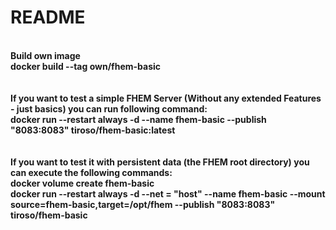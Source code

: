 # README<br>
<br>
<b>Build own image<b><br>
docker build --tag own/fhem-basic<br>
<br>
<br>
If you want to test a simple FHEM Server (Without any extended Features - just basics) you can run following command:<br>
docker run --restart always -d --name fhem-basic --publish "8083:8083" tiroso/fhem-basic:latest<br>
<br>
<br>
If you want to test it with persistent data (the FHEM root directory) you can execute the following commands:<br>
docker volume create fhem-basic<br>
docker run --restart always -d --net = "host" --name fhem-basic --mount source=fhem-basic,target=/opt/fhem --publish "8083:8083" tiroso/fhem-basic<br>
